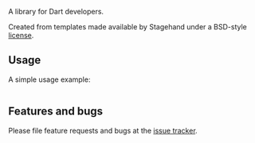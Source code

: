 A library for Dart developers.

Created from templates made available by Stagehand under a BSD-style
[license](https://github.com/dart-lang/stagehand/blob/master/LICENSE).

## Usage

A simple usage example:

```dart

```

## Features and bugs

Please file feature requests and bugs at the [issue tracker][tracker].

[tracker]: http://example.com/issues/replaceme
